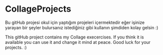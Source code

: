# CollageProjects
Bu gitHub projesi okul için yaptığım projeleri içermektedir eğer işinize yarayan bir şeyler bulursanız istediğiniz gibi kullanın şimdiden kolay gelsin :)

This gitHub project contains my Collage execercises. If you think it is available you can use it and change it mind at peace. Good luck for your projects. :)
